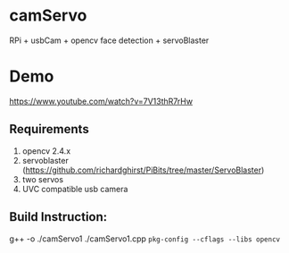 # camServo
RPi + usbCam + opencv face detection + servoBlaster 

# Demo
https://www.youtube.com/watch?v=7V13thR7rHw

## Requirements
1. opencv 2.4.x
2. servoblaster  (https://github.com/richardghirst/PiBits/tree/master/ServoBlaster)
3. two servos
4. UVC compatible usb camera

## Build Instruction:
g++ -o ./camServo1 ./camServo1.cpp `pkg-config --cflags --libs opencv`



